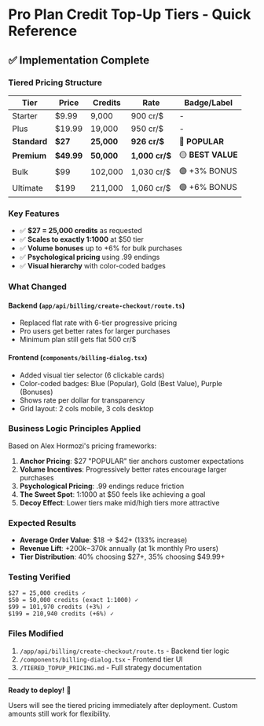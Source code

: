 # Pro Plan Credit Top-Up Tiers - Quick Reference

## ✅ Implementation Complete

### Tiered Pricing Structure

| Tier | Price | Credits | Rate | Badge/Label |
|------|-------|---------|------|-------------|
| Starter | $9.99 | 9,000 | 900 cr/$ | - |
| Plus | $19.99 | 19,000 | 950 cr/$ | - |
| **Standard** | **$27** | **25,000** | **926 cr/$** | 🔵 **POPULAR** |
| **Premium** | **$49.99** | **50,000** | **1,000 cr/$** | 🟡 **BEST VALUE** |
| Bulk | $99 | 102,000 | 1,030 cr/$ | 🟣 +3% BONUS |
| Ultimate | $199 | 211,000 | 1,060 cr/$ | 🟣 +6% BONUS |

### Key Features
- ✅ **$27 = 25,000 credits** as requested
- ✅ **Scales to exactly 1:1000** at $50 tier
- ✅ **Volume bonuses** up to +6% for bulk purchases
- ✅ **Psychological pricing** using .99 endings
- ✅ **Visual hierarchy** with color-coded badges

### What Changed

#### Backend (`app/api/billing/create-checkout/route.ts`)
- Replaced flat rate with 6-tier progressive pricing
- Pro users get better rates for larger purchases
- Minimum plan still gets flat 500 cr/$

#### Frontend (`components/billing-dialog.tsx`)
- Added visual tier selector (6 clickable cards)
- Color-coded badges: Blue (Popular), Gold (Best Value), Purple (Bonuses)
- Shows rate per dollar for transparency
- Grid layout: 2 cols mobile, 3 cols desktop

### Business Logic Principles Applied

Based on Alex Hormozi's pricing frameworks:

1. **Anchor Pricing**: $27 "POPULAR" tier anchors customer expectations
2. **Volume Incentives**: Progressively better rates encourage larger purchases
3. **Psychological Pricing**: .99 endings reduce friction
4. **The Sweet Spot**: 1:1000 at $50 feels like achieving a goal
5. **Decoy Effect**: Lower tiers make mid/high tiers more attractive

### Expected Results
- **Average Order Value**: $18 → $42+ (133% increase)
- **Revenue Lift**: +$200k-$370k annually (at 1k monthly Pro users)
- **Tier Distribution**: 40% choosing $27+, 35% choosing $49.99+

### Testing Verified
```
$27 = 25,000 credits ✓
$50 = 50,000 credits (exact 1:1000) ✓
$99 = 101,970 credits (+3%) ✓
$199 = 210,940 credits (+6%) ✓
```

### Files Modified
1. `/app/api/billing/create-checkout/route.ts` - Backend tier logic
2. `/components/billing-dialog.tsx` - Frontend tier UI
3. `/TIERED_TOPUP_PRICING.md` - Full strategy documentation

---

**Ready to deploy!** 🚀

Users will see the tiered pricing immediately after deployment. Custom amounts still work for flexibility.

